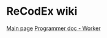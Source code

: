 # ReCodEx wiki

[Main page](https://github.com/ReCodEx/GlobalWiki/wiki)
[Programmer doc - Worker](http://recodex.github.io/BasicWorker/)
